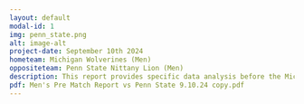 ```yaml
---
layout: default
modal-id: 1
img: penn_state.png
alt: image-alt
project-date: September 10th 2024
hometeam: Michigan Wolverines (Men)
oppositeteam: Penn State Nittany Lion (Men)
description: This report provides specific data analysis before the Michigan men's soccer team and Penn State men's soccer team.
pdf: Men's Pre Match Report vs Penn State 9.10.24 copy.pdf
---
```


